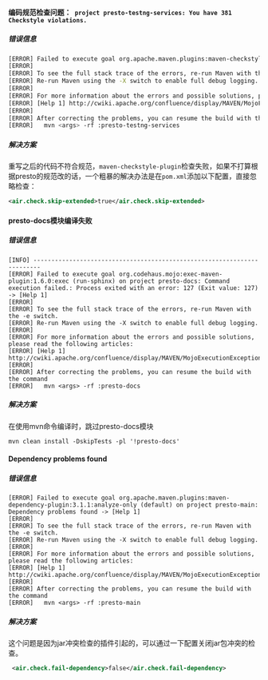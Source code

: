 #### 编码规范检查问题：` project presto-testng-services: You have 381 Checkstyle violations.`

##### 错误信息

```sh
[ERROR] Failed to execute goal org.apache.maven.plugins:maven-checkstyle-plugin:3.0.0:check (checkstyle) on project presto-testng-services: You have 381 Checkstyle violations. -> [Help 1]
[ERROR] 
[ERROR] To see the full stack trace of the errors, re-run Maven with the -e switch.
[ERROR] Re-run Maven using the -X switch to enable full debug logging.
[ERROR] 
[ERROR] For more information about the errors and possible solutions, please read the following articles:
[ERROR] [Help 1] http://cwiki.apache.org/confluence/display/MAVEN/MojoFailureException
[ERROR] 
[ERROR] After correcting the problems, you can resume the build with the command
[ERROR]   mvn <args> -rf :presto-testng-services

```

##### 解决方案

重写之后的代码不符合规范，`maven-checkstyle-plugin`检查失败，如果不打算根据presto的规范改的话，一个粗暴的解决办法是在`pom.xml`添加以下配置，直接忽略检查：

```xml
<air.check.skip-extended>true</air.check.skip-extended>
```



####  presto-docs模块编译失败

##### 错误信息

```shell
[INFO] ------------------------------------------------------------------------
[ERROR] Failed to execute goal org.codehaus.mojo:exec-maven-plugin:1.6.0:exec (run-sphinx) on project presto-docs: Command execution failed.: Process exited with an error: 127 (Exit value: 127) -> [Help 1]
[ERROR] 
[ERROR] To see the full stack trace of the errors, re-run Maven with the -e switch.
[ERROR] Re-run Maven using the -X switch to enable full debug logging.
[ERROR] 
[ERROR] For more information about the errors and possible solutions, please read the following articles:
[ERROR] [Help 1] http://cwiki.apache.org/confluence/display/MAVEN/MojoExecutionException
[ERROR] 
[ERROR] After correcting the problems, you can resume the build with the command
[ERROR]   mvn <args> -rf :presto-docs

```



##### 解决方案

在使用mvn命令编译时，跳过presto-docs模块

```shell
mvn clean install -DskipTests -pl '!presto-docs'
```

####  Dependency problems found

##### 错误信息

```shell
[ERROR] Failed to execute goal org.apache.maven.plugins:maven-dependency-plugin:3.1.1:analyze-only (default) on project presto-main: Dependency problems found -> [Help 1]
[ERROR] 
[ERROR] To see the full stack trace of the errors, re-run Maven with the -e switch.
[ERROR] Re-run Maven using the -X switch to enable full debug logging.
[ERROR] 
[ERROR] For more information about the errors and possible solutions, please read the following articles:
[ERROR] [Help 1] http://cwiki.apache.org/confluence/display/MAVEN/MojoExecutionException
[ERROR] 
[ERROR] After correcting the problems, you can resume the build with the command
[ERROR]   mvn <args> -rf :presto-main

```

##### 解决方案

这个问题是因为jar冲突检查的插件引起的，可以通过一下配置关闭jar包冲突的检查。

```xml
 <air.check.fail-dependency>false</air.check.fail-dependency>
```



